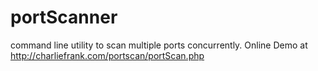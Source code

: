 # portScanner
command line utility to scan multiple ports concurrently.
Online Demo at http://charliefrank.com/portscan/portScan.php
